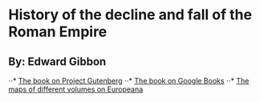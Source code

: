 # History of the decline and fall of the Roman Empire
## By: Edward Gibbon

⋅⋅* [The book on Project Gutenberg](https://www.gutenberg.org/ebooks/731
)
⋅⋅* [The book on Google Books](https://books.google.es/books?id=YcluUvx8lzIC&printsec=frontcover&dq=History+of+the+Decline+and+Fall+of+the+Roman+Empire&hl=es&sa=X&ved=2ahUKEwjbk7PQ-aDvAhXLfMAKHcXvBOUQ6AEwAXoECAcQAg#v=onepage&q=History%20of%20the%20Decline%20and%20Fall%20of%20the%20Roman%20Empire&f=false
)
⋅⋅* [The maps of different volumes on Europeana](https://www.europeana.eu/es/search?page=1&view=grid&query=History%20of%20the%20Decline%20and%20Fall%20of%20the%20Roman%20Empire
)
